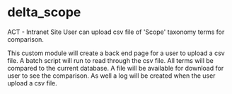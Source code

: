 # delta_scope
ACT - Intranet Site
User can upload csv file of 'Scope' taxonomy terms for comparison.

This custom module will create a back end page for a user to upload a csv file. 
A batch script will run to read through the csv file. All terms will be compared to the current database. 
A file will be available for download for user to see the comparison. 
As well a log will be created when the user upload a csv file.
